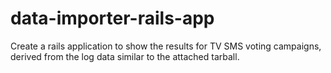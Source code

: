 # data-importer-rails-app
Create a rails application to show the results for TV SMS voting campaigns, derived from the log data similar to the attached tarball.

